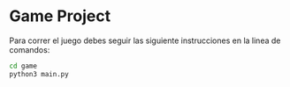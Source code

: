 # Game Project

Para correr el juego debes seguir las siguiente instrucciones en la linea de comandos:

```sh
cd game
python3 main.py
```